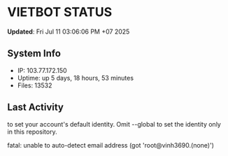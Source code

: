 # VIETBOT STATUS
**Updated**: Fri Jul 11 03:06:06 PM +07 2025

## System Info
- IP: 103.77.172.150
- Uptime: up 5 days, 18 hours, 53 minutes
- Files: 13532

## Last Activity

to set your account's default identity.
Omit --global to set the identity only in this repository.

fatal: unable to auto-detect email address (got 'root@vinh3690.(none)')
